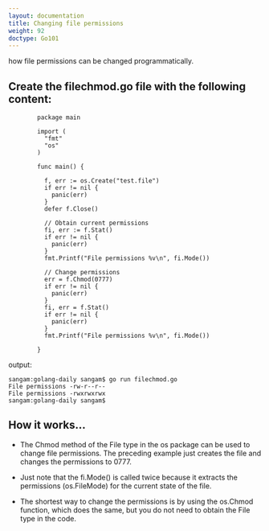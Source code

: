 ```yaml
---
layout: documentation
title: Changing file permissions
weight: 92
doctype: Go101
---
```



how file permissions can be changed programmatically. 

## Create the filechmod.go file with the following content:
```
        package main

        import (
          "fmt"
          "os"
        )

        func main() {

          f, err := os.Create("test.file")
          if err != nil {
            panic(err)
          }
          defer f.Close()

          // Obtain current permissions
          fi, err := f.Stat()
          if err != nil {
            panic(err)
          }
          fmt.Printf("File permissions %v\n", fi.Mode())

          // Change permissions
          err = f.Chmod(0777)
          if err != nil {
            panic(err)
          }
          fi, err = f.Stat()
          if err != nil {
            panic(err)
          }
          fmt.Printf("File permissions %v\n", fi.Mode())

        }

```
output:

```
sangam:golang-daily sangam$ go run filechmod.go
File permissions -rw-r--r--
File permissions -rwxrwxrwx
sangam:golang-daily sangam$ 

```
## How it works...

- The Chmod method of the File type in the os package can be used to change file permissions. The preceding example just creates the file and changes the permissions to 0777.

- Just note that the fi.Mode() is called twice because it extracts the permissions (os.FileMode) for the current state of the file.

- The shortest way to change the permissions is by using the os.Chmod function, which does the same, but you do not need to obtain the File type in the code.
